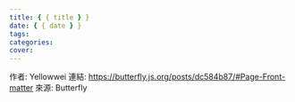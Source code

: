 ```yaml
---
title: { { title } }
date: { { date } }
tags:
categories:
cover: 
---
```


作者: Yellowwei
連結: https://butterfly.js.org/posts/dc584b87/#Page-Front-matter
來源: Butterfly
